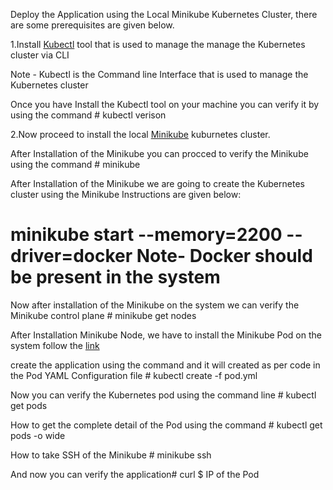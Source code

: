 Deploy the Application using the Local Minikube Kubernetes Cluster, there are some prerequisites are given below. 


1.Install [Kubectl](https://kubernetes.io/docs/tasks/tools/) tool that is used to manage the manage the Kubernetes cluster via CLI 

Note - Kubectl is the Command line Interface that is used to manage the Kubernetes cluster

Once you have Install the Kubectl tool on your machine you can verify it by using the command # kubectl verison 

 2.Now proceed to install the local [Minikube](https://minikube.sigs.k8s.io/docs/start/) kuburnetes cluster.

After Installation of the Minikube you can procced to verify the Minikube using the command # minikube 

After Installation of the Minikube we are going to create the Kubernetes cluster using the Minikube Instructions are given below:


# minikube start --memory=2200 --driver=docker             Note- Docker should be present in the system 


Now after installation of the Minikube on the system we can verify the Minikube control plane # minikube get nodes 
                                                                                              

After Installation Minikube Node, we have to install the Minikube Pod on the system follow the [link](https://kubernetes.io/docs/concepts/workloads/pods/)

create the application using the command and it will created as per code in the Pod YAML Configuration file # kubectl create -f pod.yml


Now you can verify the Kubernetes pod using the command line # kubectl get pods


How to get the complete detail of the Pod using the command # kubectl get pods -o wide 


How to take SSH of the Minikube # minikube ssh 


And now you can verify the application# curl $ IP of the Pod 


